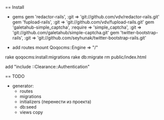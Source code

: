 == Install

* gems
  gem 'redactor-rails', :git => 'git://github.com/vdv/redactor-rails.git'
  gem 'fupload-rails', :git => 'git://github.com/vdv/fupload-rails.git'
  gem 'galetahub-simple_captcha', :require => 'simple_captcha', :git => 'git://github.com/galetahub/simple-captcha.git'
  gem 'twitter-bootstrap-rails', :git => 'git://github.com/seyhunak/twitter-bootstrap-rails.git'

* add routes
  mount Qoqocms::Engine => "/"

rake qoqocms:install:migrations
rake db:migrate
rm public/index.html

add "include ::Clearance::Authentication"

== TODO

* generator:
  - routes
  - migrations
  - initializers  (перенести из проекта)
  - db:seed
  - views copy
